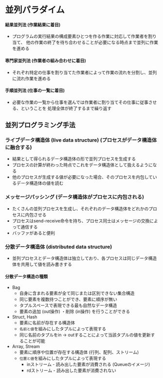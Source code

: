# 並列パラダイム
#### 結果並列法 (作業結果に着目)
- プログラムの実行結果の構成要素ひとつを作る作業に対応して作業者を割り当て、
  他の作業の終了を待ち合わせることが必要になる時点まで並列に作業を進める

#### 専門家並列法 (作業者の組み合わせに着目)
- それぞれ特定の仕事を割り当てた作業者によって作業の流れを分割し、並列に流れ作業を進める

#### 手順並列法 (仕事の一覧に着目)
- 必要な作業の一覧から仕事を選んでは作業者に割り当てその仕事に従事させる、ということを
  処理全体が終了するまで繰り返す

## 並列プログラミング手法
### ライブデータ構造体 (live data structure) (プロセスがデータ構造体に融合する)
- 結果として得られるデータ構造体の形で並列プロセスを生成する
- プロセスの計算が終わった時点でこれをデータ構造体として扱えるようになる
- 他のプロセスが生成する値が必要になった場合、そのプロセスを内包しているデータ構造体の値を読む

### メッセージパッシング (データ構造体がプロセスに内包される)
- たくさんの並列プロセスを生成し、それぞれのデータ構造体をどれかのプロセスに内包させる
- プロセスはsend-receive命令を持ち、プロセス同士はメッセージの交換によって通信する
- バッファがあると便利

### 分散データ構造体 (distributed data structure)
- 並列プロセスとデータ構造体は独立しており、各プロセスは同じデータ構造体を共用して値を読み書きする

#### 分散データ構造の種類
- Bag
  - 自身に含まれる要素が全て同じまたは区別できない集合構造
  - 同じ要素を複数持つことができ、要素に順序が無い
  - タプルスペースで表現できる最も自然なデータ構造
  - 要素の追加 (out操作) ・削除 (in操作) を行うことができる
- Struct, Hash
  - 要素に名前が存在する構造体
  - `名前と値`を組みにしたタプルによって表現する
  - 同じ名前のタプルをin -> outすることによって当該タプルの値を更新することが可能
- Array, Stream
  - 要素に順序や位置が存在する構造体 (行列、配列、ストリーム)
  - `位置と値`を組みにしたタプルによって表現する
    - inストリーム - 読み出した要素が消費される (Queueのイメージ)
    - rdストリーム - 読み出した要素が消費されない
